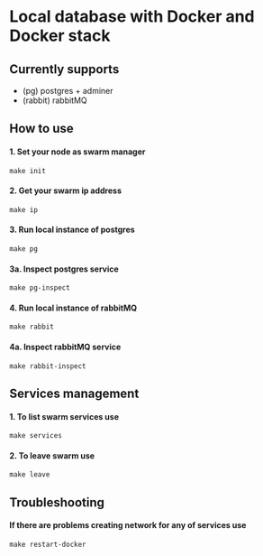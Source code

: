 # Local database with Docker and Docker stack

## Currently supports
* (pg) postgres + adminer
* (rabbit) rabbitMQ


## How to use

#### 1. Set your node as swarm manager
```shell
make init
```

#### 2. Get your swarm ip address
```shell
make ip
```

#### 3. Run local instance of postgres
```shell
make pg
```

#### 3a. Inspect postgres service
```shell
make pg-inspect
```

#### 4. Run local instance of rabbitMQ
```shell
make rabbit
```

#### 4a. Inspect rabbitMQ service
```shell
make rabbit-inspect
```

## Services management 

#### 1. To list swarm services use
```shell
make services
```

#### 2. To leave swarm use
```shell
make leave
```

## Troubleshooting

#### If there are problems creating network for any of services use
```shell
make restart-docker
```